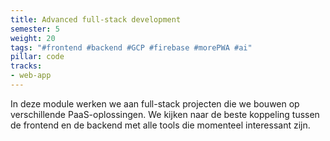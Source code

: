 ```yaml
---
title: Advanced full-stack development
semester: 5
weight: 20
tags: "#frontend #backend #GCP #firebase #morePWA #ai"
pillar: code
tracks:
- web-app
---
```


In deze module werken we aan full-stack projecten die we bouwen op verschillende PaaS-oplossingen. We kijken naar de beste koppeling tussen de frontend en de backend met alle tools die momenteel interessant zijn.